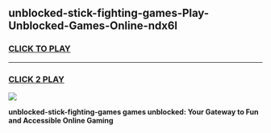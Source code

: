 
## unblocked-stick-fighting-games-Play-Unblocked-Games-Online-ndx6l
<h3>
<a href="https://premium76.site?title=unblocked-stick-fighting-games&ref=24A">CLICK TO PLAY</a></h3>
<hr>

<h3>
<a href="https://premium76.site?title=unblocked-stick-fighting-games&ref=24A">CLICK 2 PLAY</a>
  
</h3>

<a href="https://premium76.site?title=unblocked-stick-fighting-games&ref=24A"><img src="https://clearcache.store/games.png"></a>


**unblocked-stick-fighting-games games unblocked: Your Gateway to Fun and Accessible Online Gaming**
